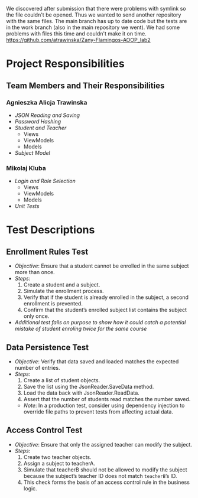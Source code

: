 
We discovered after submission that there were problems with symlink so the file couldn't be opened. Thus we wanted to send another repository with the same files.
The main branch has up to date code but the tests are in the work branch (also in the main repository we went). We had some problems with files this time and couldn't make it on time.
https://github.com/atrawinska/Zany-Flamingos-AOOP_lab2


# Project Responsibilities

## Team Members and Their Responsibilities

### Agnieszka Alicja Trawinska
- *JSON Reading and Saving*
- *Password Hashing*
- *Student and Teacher*
  - Views
  - ViewModels
  - Models
- *Subject Model*

### Mikolaj Kluba
- *Login and Role Selection*
  - Views
  - ViewModels
  - Models
- *Unit Tests*


# Test Descriptions

## Enrollment Rules Test
- *Objective*: Ensure that a student cannot be enrolled in the same subject more than once.
- *Steps*:
  1. Create a student and a subject.
  2. Simulate the enrollment process.
  3. Verify that if the student is already enrolled in the subject, a second enrollment is prevented.
  4. Confirm that the student’s enrolled subject list contains the subject only once.
- *Additional test fails on purpose to show how it could catch a potential mistake of student enroling twice for the same course*

## Data Persistence Test
- *Objective*: Verify that data saved and loaded matches the expected number of entries.
- *Steps*:
  1. Create a list of student objects.
  2. Save the list using the JsonReader.SaveData method.
  3. Load the data back with JsonReader.ReadData.
  4. Assert that the number of students read matches the number saved.
  - *Note*: In a production test, consider using dependency injection to override file paths to prevent tests from affecting actual data.

## Access Control Test
- *Objective*: Ensure that only the assigned teacher can modify the subject.
- *Steps*:
  1. Create two teacher objects.
  2. Assign a subject to teacherA.
  3. Simulate that teacherB should not be allowed to modify the subject because the subject’s teacher ID does not match `teacherB`’s ID.
  4. This check forms the basis of an access control rule in the business logic.
